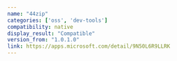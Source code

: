 ```yaml
---
name: "44zip"
categories: ['oss', 'dev-tools']
compatibility: native
display_result: "Compatible"
version_from: "1.0.1.0"
link: https://apps.microsoft.com/detail/9N50L6R9LLRK
---
```

